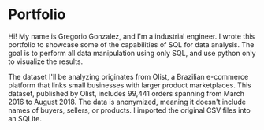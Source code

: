 # Portfolio
Hi! My name is Gregorio Gonzalez, and I'm a industrial engineer. I wrote this portfolio to showcase some of the capabilities of SQL for data analysis. The goal is to perform all data manipulation using only SQL, and use python only to visualize the results.

The dataset I'll be analyzing originates from Olist, a Brazilian e-commerce platform that links small businesses with larger product marketplaces. This dataset, published by Olist, includes 99,441 orders spanning from March 2016 to August 2018. The data is anonymized, meaning it doesn't include names of buyers, sellers, or products. I imported the original CSV files into an SQLite.
